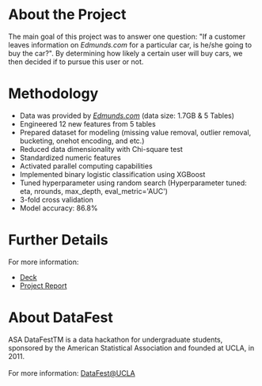 # About the Project
The main goal of this project was to answer one question: "If a customer leaves information on *Edmunds.com* for a particular car, is he/she going to buy the car?". By determining how likely a certain user will buy cars, we then decided if to pursue this user or not.

# Methodology
* Data was provided by *[Edmunds.com](https://www.edmunds.com/)* (data size: 1.7GB & 5 Tables)
* Engineered 12 new features from 5 tables
* Prepared dataset for modeling (missing value removal, outlier removal, bucketing, onehot encoding, and etc.)
* Reduced data dimensionality with Chi-square test
* Standardized numeric features
* Activated parallel computing capabilities
* Implemented binary logistic classification using XGBoost
* Tuned hyperparameter using random search (Hyperparameter tuned: eta, nrounds, max_depth, eval_metric='AUC')
* 3-fold cross validation 
* Model accuracy: 86.8%

# Further Details
For more information: 
- [Deck](https://github.com/jhuo831alex/DataFest2015_Edmunds/blob/master/Presentation_Deck.pdf)
- [Project Report](https://github.com/jhuo831alex/DataFest2015_Edmunds/blob/master/Project_Report.pdf)


# About DataFest
ASA DataFestTM is a data hackathon for undergraduate students, sponsored by the American Statistical Association and founded at UCLA, in 2011. <br /> <br />
For more information: [DataFest@UCLA](http://datafest.stat.ucla.edu/)
